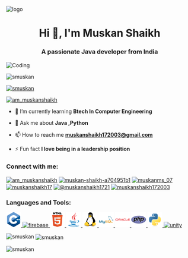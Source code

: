 ![logo](https://github.com/Smuskan/Smuskan/blob/main/Github%20Banner.png)
<h1 align="center">Hi 👋, I'm Muskan Shaikh</h1>
<h3 align="center">A passionate Java developer from India</h3>
<img align="center" alt ="Coding" width="400" height="300" src="https://miro.medium.com/max/1400/1*qdAW1TjCN57h1lbuuzvchg.gif"/>

<p align="left"> <img src="https://komarev.com/ghpvc/?username=smuskan&label=Profile%20views&color=0e75b6&style=flat" alt="smuskan" /> </p>

<p align="left"> <a href="https://github.com/ryo-ma/github-profile-trophy"><img src="https://github-profile-trophy.vercel.app/?username=smuskan" alt="smuskan" /></a> </p>

<p align="left"> <a href="https://twitter.com/am_muskanshaikh" target="blank"><img src="https://img.shields.io/twitter/follow/am_muskanshaikh?logo=twitter&style=for-the-badge" alt="am_muskanshaikh" /></a> </p>

- 🌱 I’m currently learning **Btech In Computer Engineering**

- 💬 Ask me about **Java ,Python**

- 📫 How to reach me **muskanshaikh172003@gmail.com**

- ⚡ Fun fact **I love being in a leadership position**

<h3 align="left">Connect with me:</h3>
<p align="left">
<a href="https://twitter.com/am_muskanshaikh" target="blank"><img align="center" src="https://raw.githubusercontent.com/rahuldkjain/github-profile-readme-generator/master/src/images/icons/Social/twitter.svg" alt="am_muskanshaikh" height="30" width="40" /></a>
<a href="https://linkedin.com/in/muskan-shaikh-a704951b1" target="blank"><img align="center" src="https://raw.githubusercontent.com/rahuldkjain/github-profile-readme-generator/master/src/images/icons/Social/linked-in-alt.svg" alt="muskan-shaikh-a704951b1" height="30" width="40" /></a>
<a href="https://instagram.com/muskanms_07" target="blank"><img align="center" src="https://raw.githubusercontent.com/rahuldkjain/github-profile-readme-generator/master/src/images/icons/Social/instagram.svg" alt="muskanms_07" height="30" width="40" /></a>
<a href="https://www.codechef.com/users/muskanshaikh17" target="blank"><img align="center" src="https://cdn.jsdelivr.net/npm/simple-icons@3.1.0/icons/codechef.svg" alt="muskanshaikh17" height="30" width="40" /></a>
<a href="https://www.hackerrank.com/@muskanshaikh1721" target="blank"><img align="center" src="https://raw.githubusercontent.com/rahuldkjain/github-profile-readme-generator/master/src/images/icons/Social/hackerrank.svg" alt="@muskanshaikh1721" height="30" width="40" /></a>
<a href="https://auth.geeksforgeeks.org/user/muskanshaikh172003" target="blank"><img align="center" src="https://raw.githubusercontent.com/rahuldkjain/github-profile-readme-generator/master/src/images/icons/Social/geeks-for-geeks.svg" alt="muskanshaikh172003" height="30" width="40" /></a>
</p>

<h3 align="left">Languages and Tools:</h3>
<p align="left"> <a href="https://www.w3schools.com/cpp/" target="_blank" rel="noreferrer"> <img src="https://raw.githubusercontent.com/devicons/devicon/master/icons/cplusplus/cplusplus-original.svg" alt="cplusplus" width="40" height="40"/> </a> <a href="https://firebase.google.com/" target="_blank" rel="noreferrer"> <img src="https://www.vectorlogo.zone/logos/firebase/firebase-icon.svg" alt="firebase" width="40" height="40"/> </a> <a href="https://www.w3.org/html/" target="_blank" rel="noreferrer"> <img src="https://raw.githubusercontent.com/devicons/devicon/master/icons/html5/html5-original-wordmark.svg" alt="html5" width="40" height="40"/> </a> <a href="https://www.java.com" target="_blank" rel="noreferrer"> <img src="https://raw.githubusercontent.com/devicons/devicon/master/icons/java/java-original.svg" alt="java" width="40" height="40"/> </a> <a href="https://www.linux.org/" target="_blank" rel="noreferrer"> <img src="https://raw.githubusercontent.com/devicons/devicon/master/icons/linux/linux-original.svg" alt="linux" width="40" height="40"/> </a> <a href="https://www.mysql.com/" target="_blank" rel="noreferrer"> <img src="https://raw.githubusercontent.com/devicons/devicon/master/icons/mysql/mysql-original-wordmark.svg" alt="mysql" width="40" height="40"/> </a> <a href="https://www.oracle.com/" target="_blank" rel="noreferrer"> <img src="https://raw.githubusercontent.com/devicons/devicon/master/icons/oracle/oracle-original.svg" alt="oracle" width="40" height="40"/> </a> <a href="https://www.php.net" target="_blank" rel="noreferrer"> <img src="https://raw.githubusercontent.com/devicons/devicon/master/icons/php/php-original.svg" alt="php" width="40" height="40"/> </a> <a href="https://www.python.org" target="_blank" rel="noreferrer"> <img src="https://raw.githubusercontent.com/devicons/devicon/master/icons/python/python-original.svg" alt="python" width="40" height="40"/> </a> <a href="https://unity.com/" target="_blank" rel="noreferrer"> <img src="https://www.vectorlogo.zone/logos/unity3d/unity3d-icon.svg" alt="unity" width="40" height="40"/> </a> </p>

<p><img align="left" src="https://github-readme-stats.vercel.app/api/top-langs?username=smuskan&show_icons=true&locale=en&layout=compact" alt="smuskan" /></p>

<p>&nbsp;<img align="center" src="https://github-readme-stats.vercel.app/api?username=smuskan&show_icons=true&locale=en" alt="smuskan" /></p>

<p><img align="center" src="https://github-readme-streak-stats.herokuapp.com/?user=smuskan&" alt="smuskan" /></p>
